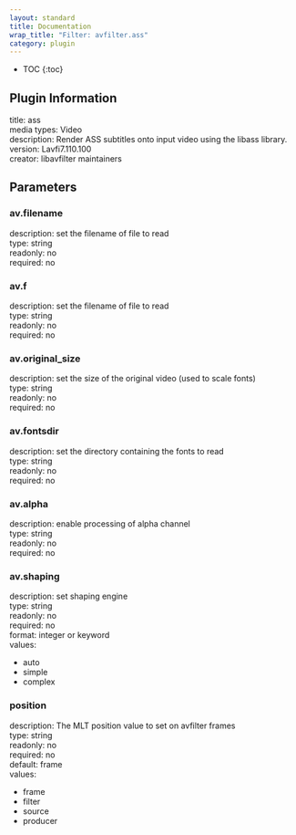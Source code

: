 ```yaml
---
layout: standard
title: Documentation
wrap_title: "Filter: avfilter.ass"
category: plugin
---
```

* TOC
{:toc}

## Plugin Information

title: ass  
media types:
Video  
description: Render ASS subtitles onto input video using the libass library.  
version: Lavfi7.110.100  
creator: libavfilter maintainers  

## Parameters

### av.filename

  
description:
set the filename of file to read  
type: string  
readonly: no  
required: no  

### av.f

  
description:
set the filename of file to read  
type: string  
readonly: no  
required: no  

### av.original_size

  
description:
set the size of the original video (used to scale fonts)  
type: string  
readonly: no  
required: no  

### av.fontsdir

  
description:
set the directory containing the fonts to read  
type: string  
readonly: no  
required: no  

### av.alpha

  
description:
enable processing of alpha channel  
type: string  
readonly: no  
required: no  

### av.shaping

  
description:
set shaping engine  
type: string  
readonly: no  
required: no  
format: integer or keyword  
values:  

* auto
* simple
* complex

### position

  
description:
The MLT position value to set on avfilter frames  
type: string  
readonly: no  
required: no  
default: frame  
values:  

* frame
* filter
* source
* producer

